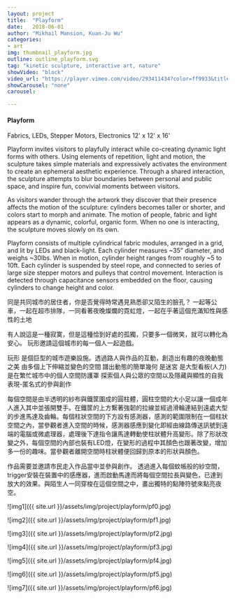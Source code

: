 ```yaml
---
layout: project
title:  "Playform"
date:   2018-06-01
author: "Mikhail Mansion, Kuan-Ju Wu"
categories:
- art
img: thumbnail_playform.jpg
outline: outline_playform.svg
tag: "kinetic sculpture, interactive art, nature"
showVideo: "block"
video_url: "https://player.vimeo.com/video/293411434?color=ff9933&title=0&byline=0&portrait=0"
showCarousel: "none"
carousel:

---
```

#### Playform ####

Fabrics, LEDs, Stepper Motors, Electronics 12' x 12' x 16'

Playform invites visitors to playfully interact while co-creating dynamic light forms with others. Using elements of repetition, light and motion, the sculpture takes simple materials and expressively activates the environment to create an ephemeral aesthetic experience. Through a shared interaction, the sculpture attempts to blur boundaries between personal and public space, and inspire fun, convivial moments between visitors.

As visitors wander through the artwork they discover that their presence affects the motion of the sculpture: cylinders becomes taller or shorter, and colors start to morph and animate. The motion of people, fabric and light appears as a dynamic, colorful, organic form. When no one is interacting, the sculpture moves slowly on its own.

Playform consists of multiple cylindrical fabric modules, arranged in a grid, and lit by LEDs and black-light. Each cylinder measures ~35” diameter, and weighs ~30lbs. When in motion, cylinder height ranges from roughly ~5 to 10ft. Each cylinder is suspended by steel rope, and connected to series of large size stepper motors and pulleys that control movement. Interaction is detected through capacitance sensors embedded on the floor, causing cylinders to change height and color.

同是共同城市的居住者，你是否覺得時常遇見熟悉卻又陌生的臉孔？
一起等公車，一起在超市排隊，一同看著夜晚燦爛的霓虹燈，一起在乎著這個充滿知性與感性的土地

有人說這是一種寂寞，但是這種恰到好處的孤獨，只要多一個微笑，就可以轉化為安心。
玩形邀請這個城市的每一個人一起遊戲。

玩形 是個巨型的城市遊樂設施。透過路人與作品的互動，創造出有趣的夜晚動態之美
由多個上下伸縮並變色的空間 譜出動態的簡單幾何
是迷宮 是大型看板(人力) 是在繁忙城市中的個人空間防護罩
探索個人與公眾的空間以及隱藏與顯性的自我表現-匿名式的參與創作

每個空間是由半透明的紗布與鐵筐圍成的圓柱體，圓柱空間的大小足以讓一個成年人進入其中並張開雙手。在鐵筐的上方繫著強韌的拉線並經過滑輪連結到遠處大型的步進馬達及齒輪。每個柱狀空間的下方設有感測器，感測的範圍限制在一個柱狀空間之內，當參觀者進入空間的時候，感測器感應到變化即經由線路傳送訊號到遠端的電腦或微處理器，處理後下達指令讓馬達轉動使柱狀體升高變形。除了形狀改變之外，每個空間的內部也裝有LED燈，在變形的過程中其顏色也跟著改變，增加多一份的趣味。當參觀者離開空間時柱狀體便回歸到原本的形狀與顏色。

作品需要並邀請市民走入作品當中並參與創作。
透過進入每個蚊帳般的紗空間，trigger安裝在裝置中的感應器，進而啟動馬達而將每個空間拉長與變色，已達到放大的效果。與陌生人一同穿梭在這個空間之中，畫出獨特的點陣符號來點亮夜空。

![img1]({{ site.url }}/assets/img/project/playform/pf0.jpg)

![img2]({{ site.url }}/assets/img/project/playform/pf1.jpg)

![img3]({{ site.url }}/assets/img/project/playform/pf2.jpg)

![img4]({{ site.url }}/assets/img/project/playform/pf3.jpg)

![img5]({{ site.url }}/assets/img/project/playform/pf4.jpg)

![img6]({{ site.url }}/assets/img/project/playform/pf5.jpg)

![img7]({{ site.url }}/assets/img/project/playform/pf6.jpg)

